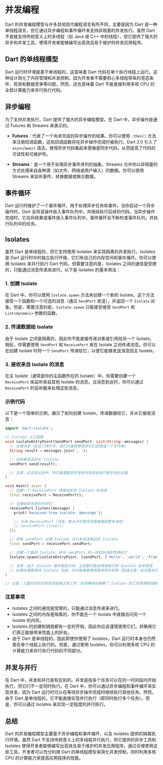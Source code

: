 # 并发编程

Dart 的并发编程模型与许多其他现代编程语言有所不同，主要是因为 Dart 是一种单线程语言，但它通过异步编程和事件循环来支持非阻塞的并发执行。虽然 Dart 不直接支持传统意义上的多线程（如 Java 或 C++ 中的线程），但它提供了强大的异步和并发工具，使得开发者能够编写出高效且易于维护的并发应用程序。

## Dart 的单线程模型

Dart 运行时环境是基于单线程的，这意味着 Dart 代码在单个执行线程上运行。这种设计简化了内存管理和并发控制，因为开发者不需要担心多线程带来的竞态条件、死锁和数据竞争等问题。然而，这也意味着 Dart 不能直接利用多核 CPU 的全部计算能力来并行执行代码。

## 异步编程

为了支持并发执行，Dart 提供了强大的异步编程模型。在 Dart 中，异步操作是通过 Futures 和 Streams 来表示的。

- **Futures**：代表了一个尚未完成的异步操作的结果。你可以使用 `.then()` 方法来注册回调函数，这些回调函数将在异步操作完成时被执行。Dart 2.0 引入了 `async`/`await` 语法，使得异步代码看起来更像是同步代码，从而提高了代码的可读性和可维护性。

- **Streams**：是一个用于处理异步事件序列的抽象。Streams 允许你以非阻塞的方式处理来自各种源（如文件、网络或用户输入）的数据。你可以使用 Streams 来监听事件、转换数据或聚合数据。

## 事件循环

Dart 运行时维护了一个事件循环，用于处理异步任务和事件。当你启动一个异步操作时，Dart 会将该操作放入事件队列中，并继续执行后续的代码。当异步操作完成时，它会将结果或事件放入事件队列中。事件循环会不断检查事件队列，并执行队列中的任务。

## Isolates

虽然 Dart 是单线程的，但它支持使用 Isolates 来实现隔离的并发执行。Isolates 是 Dart 运行时中的独立执行环境，它们有自己的内存空间和事件循环。你可以使用 Isolates 来并行执行 Dart 代码，但需要注意的是，Isolates 之间的通信是受限的，只能通过消息传递来进行。以下是 Isolates 的基本用法：

### 1. 创建 Isolate

在 Dart 中，你可以使用 `Isolate.spawn` 方法来创建一个新的 Isolate。这个方法接受一个函数和一个可选的消息（通过 `SendPort` 发送），并返回一个 `Isolate` 对象。但是，需要注意的是，`Isolate.spawn` 只能接受接受 `SendPort` 和 `List<dynamic>` 参数的函数。

### 2. 传递数据给 Isolate

由于 Isolate 之间是隔离的，因此你不能直接传递对象或引用给另一个 Isolate。相反，你需要使用 `SendPort` 和 `ReceivePort` 来在 Isolate 之间传递消息。你可以在创建 Isolate 时将一个 `SendPort` 传递给它，以便它能够发送消息回主 Isolate。

### 3. 接收来自 Isolate 的消息

在主 Isolate（通常是你的主函数所在的 Isolate）中，你需要创建一个 `ReceivePort` 来监听来自其他 Isolate 的消息。当消息到达时，你可以通过 `ReceivePort` 的监听器来处理这些消息。

### 示例代码

以下是一个简单的示例，展示了如何创建 Isolate，传递数据给它，并从它接收消息：

```dart
import 'dart:isolate';

// Isolate 入口函数
void isolateEntryPoint(SendPort sendPort, List<String> messages) {
  // 处理消息（在这个例子中，我们只是简单地将它们连接成一个字符串）
  String result = messages.join(', ');

  // 将结果发送回主 Isolate
  sendPort.send(result);

  // 注意：在实际应用中，你可能需要监听更多的消息或进行更复杂的处理
}

void main() async {
  // 创建一个 ReceivePort 来接收来自 Isolate 的消息
  final receivePort = ReceivePort();

  // 当接收到消息时打印它
  receivePort.listen((message) {
    print('Received from isolate: $message');

    // 关闭 ReceivePort（可选，取决于你是否还需要接收更多消息）
    // receivePort.close();
  });

  // 获取 sendPort 以便 Isolate 可以发送消息回主 Isolate
  final sendPort = receivePort.sendPort;

  // 创建一个新的 Isolate，并将 sendPort 和一些初始消息传递给它
  Isolate.spawn(isolateEntryPoint, [sendPort, ['Hello', 'world', 'from', 'isolate']]);

  // 注意：由于 Isolate 是并发执行的，主函数可能会继续执行而 Isolate 尚未完成
  // 如果你需要等待 Isolate 完成，你可能需要使用某种同步机制（但请注意，这可能会引入复杂性）
}

// 注意：上面的代码示例应该能够正常工作，但请确保你理解了 Isolate 的工作原理和限制
```

### 注意事项

- Isolates 之间的通信是受限的，只能通过消息传递来进行。
- Isolates 之间的内存是隔离的，你不能在一个 Isolate 中直接访问另一个 Isolate 的内存。
- Isolates 的创建和销毁都有一定的开销，因此你应该谨慎使用它们，并确保它们真正能够带来性能上的好处。
- 由于 Dart 是单线程的，因此即使你使用了 Isolates，Dart 运行时本身也仍然是在单个线程上执行的。但是，通过使用 Isolates，你可以利用多核 CPU 的计算能力来并行执行代码的不同部分。

## 并发与并行

在 Dart 中，并发和并行是有区别的。并发是指多个任务可以在同一时间段内开始执行，但它们不一定同时执行。在 Dart 中，你可以通过异步编程和事件循环来实现并发，因为 Dart 运行时可以在等待异步操作完成时继续执行其他任务。然而，由于 Dart 是单线程的，它不能直接实现并行执行（即同时执行多个任务）。但是，你可以通过 Isolates 来实现一定程度的并行执行。

## 总结

Dart 的并发编程模型主要基于异步编程和事件循环，以及 Isolates 提供的隔离执行环境。虽然 Dart 不支持传统意义上的多线程并行执行，但它提供的异步工具和 Isolates 使得开发者能够编写出高效且易于维护的并发应用程序。通过合理使用这些工具，开发者可以充分利用 Dart 的单线程模型来简化并发控制，同时利用多核 CPU 的计算能力来提高应用程序的性能。
